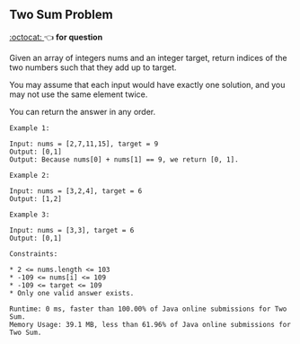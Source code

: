 ## Two Sum Problem

<a href="https://leetcode.com/problems/two-sum/"> :octocat: </a> :point_left: **for question**

Given an array of integers nums and an integer target, return indices of the two numbers such that they add up to target.

You may assume that each input would have exactly one solution, and you may not use the same element twice.

You can return the answer in any order.
 
```
Example 1:

Input: nums = [2,7,11,15], target = 9
Output: [0,1]
Output: Because nums[0] + nums[1] == 9, we return [0, 1].
```

```
Example 2:

Input: nums = [3,2,4], target = 6
Output: [1,2]
```

```
Example 3:

Input: nums = [3,3], target = 6
Output: [0,1] 
```

```
Constraints:

* 2 <= nums.length <= 103
* -109 <= nums[i] <= 109
* -109 <= target <= 109
* Only one valid answer exists.
```

```
Runtime: 0 ms, faster than 100.00% of Java online submissions for Two Sum.
Memory Usage: 39.1 MB, less than 61.96% of Java online submissions for Two Sum.
```